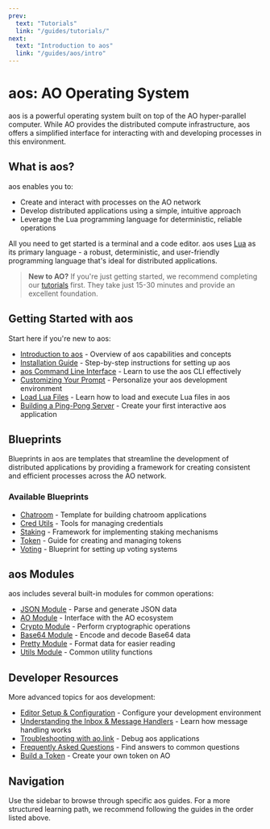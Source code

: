 ```yaml
---
prev:
  text: "Tutorials"
  link: "/guides/tutorials/"
next:
  text: "Introduction to aos"
  link: "/guides/aos/intro"
---
```


# aos: AO Operating System

aos is a powerful operating system built on top of the AO hyper-parallel computer. While AO provides the distributed compute infrastructure, aos offers a simplified interface for interacting with and developing processes in this environment.

## What is aos?

aos enables you to:

- Create and interact with processes on the AO network
- Develop distributed applications using a simple, intuitive approach
- Leverage the Lua programming language for deterministic, reliable operations

All you need to get started is a terminal and a code editor. aos uses [Lua](../../concepts/lua.md) as its primary language - a robust, deterministic, and user-friendly programming language that's ideal for distributed applications.

> **New to AO?** If you're just getting started, we recommend completing our [tutorials](../../tutorials/index) first. They take just 15-30 minutes and provide an excellent foundation.

## Getting Started with aos

Start here if you're new to aos:

- [Introduction to aos](intro) - Overview of aos capabilities and concepts
- [Installation Guide](installing) - Step-by-step instructions for setting up aos
- [aos Command Line Interface](cli) - Learn to use the aos CLI effectively
- [Customizing Your Prompt](prompt) - Personalize your aos development environment
- [Load Lua Files](load) - Learn how to load and execute Lua files in aos
- [Building a Ping-Pong Server](pingpong) - Create your first interactive aos application

## Blueprints

Blueprints in aos are templates that streamline the development of distributed applications by providing a framework for creating consistent and efficient processes across the AO network.

### Available Blueprints

- [Chatroom](blueprints/chatroom) - Template for building chatroom applications
- [Cred Utils](blueprints/cred-utils) - Tools for managing credentials
- [Staking](blueprints/staking) - Framework for implementing staking mechanisms
- [Token](blueprints/token) - Guide for creating and managing tokens
- [Voting](blueprints/voting) - Blueprint for setting up voting systems

## aos Modules

aos includes several built-in modules for common operations:

- [JSON Module](modules/json) - Parse and generate JSON data
- [AO Module](modules/ao) - Interface with the AO ecosystem
- [Crypto Module](modules/crypto) - Perform cryptographic operations
- [Base64 Module](modules/base64) - Encode and decode Base64 data
- [Pretty Module](modules/pretty) - Format data for easier reading
- [Utils Module](modules/utils) - Common utility functions

## Developer Resources

More advanced topics for aos development:

- [Editor Setup & Configuration](editor) - Configure your development environment
- [Understanding the Inbox & Message Handlers](inbox-and-handlers) - Learn how message handling works
- [Troubleshooting with ao.link](troubleshooting) - Debug aos applications
- [Frequently Asked Questions](faq) - Find answers to common questions
- [Build a Token](token) - Create your own token on AO

## Navigation

Use the sidebar to browse through specific aos guides. For a more structured learning path, we recommend following the guides in the order listed above.
